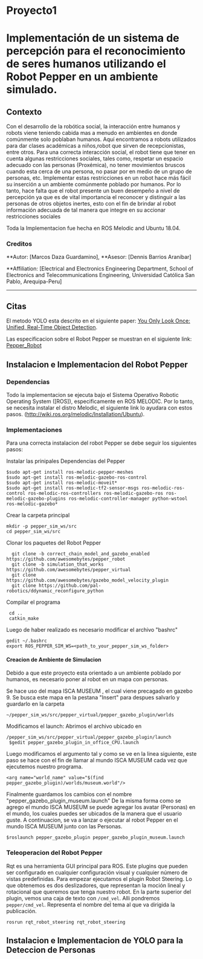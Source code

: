 # Proyecto1
#  Implementación de un sistema de percepción para el reconocimiento de seres humanos utilizando el Robot Pepper en un ambiente simulado.

## Contexto

Con el desarrollo de la robótica social, la interacción entre humanos y robots viene teniendo cabida mas a menudo en ambientes en donde comúnmente solo poblaban
humanos. Aquí encontramos a robots utilizados para dar clases académicas a niños,robot que sirven de recepcionistas, entre otros. Para una correcta interacción social, el robot tiene que tener en cuenta algunas restricciones sociales, tales como, respetar un espacio adecuado con las personas (Proxémica), no tener movimientos bruscos cuando esta cerca de una persona, no pasar por en medio de un grupo de personas, etc.
Implementar estas restricciones en un robot hace más fácil su inserción a un ambiente comúnmente poblado por humanos. Por lo tanto, hace falta que el robot presente un buen desempeño a nivel de percepción ya que es de vital importancia el reconocer y distinguir a las personas de otros objetos inertes, esto con el fin de brindar al robot información adecuada de tal manera que integre en su accionar restricciones sociales

Toda la Implementacion fue hecha en ROS Melodic and Ubuntu 18.04.

### Creditos


**Autor: [Marcos Daza Guardamino],
**Asesor: [Dennis Barrios Aranibar]

**Affiliation: [Electrical and Electronics Engineering Department, School of Electronics and Telecommunications Engineering, Universidad Católica San Pablo, Arequipa-Peru]

---

## Citas 

El metodo YOLO esta descrito en el siguiente paper: [You Only Look Once: Unified, Real-Time Object Detection](https://arxiv.org/abs/1506.02640).

Las especificacion sobre el Robot Pepper se muestran en el siguiente link: [Pepper_Robot](http://wiki.ros.org/pepper)



## Instalacion e Implementacion del Robot Pepper

### Dependencias

Todo la implementacion se ejecuta bajo el Sistema Operativo Robotic Operating System ([ROS]), especificamente en ROS MELODIC. Por lo tanto, se necesita instalar el distro Melodic, el siguiente link lo ayudara con estos pasos. (http://wiki.ros.org/melodic/Installation/Ubuntu).

### Implementaciones
Para una correcta instalacion del robot Pepper se debe seguir los siguientes pasos:
 
 Instalar las prinipales Dependencias del Pepper
 
    $sudo apt-get install ros-melodic-pepper-meshes
    $sudo apt-get install ros-melodic-gazebo-ros-control
    $sudo apt-get install ros-melodic-moveit*
    $sudo apt-get install ros-melodic-tf2-sensor-msgs ros-melodic-ros-control ros-melodic-ros-controllers ros-melodic-gazebo-ros ros-melodic-gazebo-plugins ros-melodic-controller-manager python-wstool ros-melodic-gazebo*

  Crear la carpeta principal 
  
    mkdir -p pepper_sim_ws/src
    cd pepper_sim_ws/src
    
  Clonar los paquetes del Robot Pepper
  
      git clone -b correct_chain_model_and_gazebo_enabled https://github.com/awesomebytes/pepper_robot
      git clone -b simulation_that_works https://github.com/awesomebytes/pepper_virtual
      git clone https://github.com/awesomebytes/gazebo_model_velocity_plugin
      git clone https://github.com/pal-robotics/ddynamic_reconfigure_python

  Compilar el programa
  
     cd ..
     catkin_make
  
  Luego de haber realizado es necesario modificar el archivo "bashrc"
  
    gedit ~/.bashrc
    export ROS_PEPPER_SIM_WS=<path_to_your_pepper_sim_ws_folder>
  
#### Creacion de Ambiente de Simulacion
  Debido a que este proyecto esta orientado a un ambiente poblado por humanos, es necesario poner al robot en un mapa con personas.
 
  Se hace uso del mapa ISCA MUSEUM , el cual viene precagado en gazebo 9. Se busca este mapa en la pestana "Insert" para despues salvarlo y guardarlo en la carpeta
 
    ~/pepper_sim_ws/src/pepper_virtual/pepper_gazebo_plugin/worlds
    
   Modificamos el launch: Abrimos el archivo ubicado en 
 
    /pepper_sim_ws/src/pepper_virtual/pepper_gazebo_plugin/launch
     $gedit pepper_gazebo_plugin_in_office_CPU.launch

   Luego modificamos el argumento tal y como se ve en la linea siguiente, este paso se hace con el fin de llamar al mundo ISCA MUSEUM cada vez que ejecutemos nuestro programa.  
 
    <arg name="world_name" value="$(find pepper_gazebo_plugin)/worlds/museum.world"/>

   Finalmente guardamos los cambios con el nombre "pepper_gazebo_plugin_museum.launch"
   De la misma forma como se agrego el mundo ISCA MUSEUM se puede agregar los avatar (Personas) en el mundo, los cuales puedes ser ubicados de la manera que el usuario guste.
A continuacion, se va a lanzar o ejecutar al robot Pepper en el mundo ISCA MUSEUM junto con las Personas. 

    $roslaunch pepper_gazebo_plugin pepper_gazebo_plugin_museum.launch
    
### Teleoperacion del Robot Pepper     
   Rqt es una herramienta GUI principal para ROS. Este plugins que pueden ser configurado en cualquier configuración visual y cualquier número de vistas predefinidas. Para empezar ejecutamos el plugin Robot Steering. Lo que obtenemos es dos deslizadores, que representan la moción lineal y rotacional que queremos que tenga nuestro robot. En la parte superior del plugin, vemos una caja de texto con `/cmd_vel`. Alli pondremos `pepper/cmd_vel`. Representa el nombre del tema al que va dirigida la publicación.
   
    rosrun rqt_robot_steering rqt_robot_steering

## Instalacion e Implementacion de YOLO para la Deteccion de Personas
